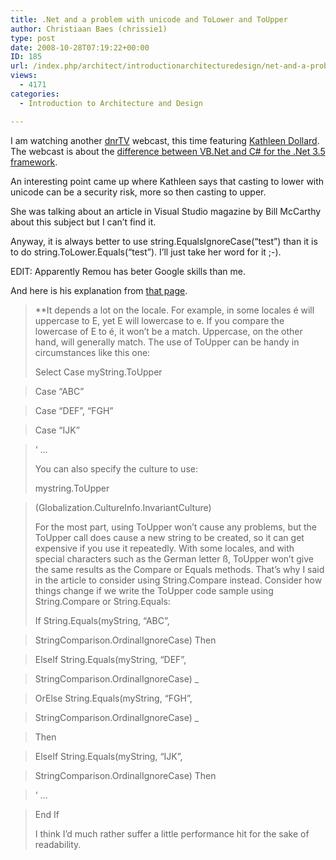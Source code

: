 ```yaml
---
title: .Net and a problem with unicode and ToLower and ToUpper
author: Christiaan Baes (chrissie1)
type: post
date: 2008-10-28T07:19:22+00:00
ID: 185
url: /index.php/architect/introductionarchitecturedesign/net-and-a-problem-with-unicode-and-tolow/
views:
  - 4171
categories:
  - Introduction to Architecture and Design

---
```

I am watching another [dnrTV][1] webcast, this time featuring [Kathleen Dollard][2]. The webcast is about the [difference between VB.Net and C# for the .Net 3.5 framework][3].

An interesting point came up where Kathleen says that casting to lower with unicode can be a security risk, more so then casting to upper.

She was talking about an article in Visual Studio magazine by Bill McCarthy about this subject but I can&#8217;t find it.

Anyway, it is always better to use string.EqualsIgnoreCase(&#8220;test&#8221;) than it is to do string.ToLower.Equals(&#8220;test&#8221;). I&#8217;ll just take her word for it ;-).

EDIT: Apparently Remou has beter Google skills than me.

And here is his explanation from [that page][4].

> **It depends a lot on the locale. For example, in some locales é will uppercase to E, yet E will lowercase to e. If you compare the lowercase of E to é, it won&#8217;t be a match. Uppercase, on the other hand, will generally match. The use of ToUpper can be handy in circumstances like this one:</p> 
> 
> Select Case myString.ToUpper
	  
> Case &#8220;ABC&#8221;
	  
> Case &#8220;DEF&#8221;, &#8220;FGH&#8221;
	  
> Case &#8220;IJK&#8221;
  
> &#8216; &#8230;
> 
> You can also specify the culture to use:
> 
> mystring.ToUpper
  
> (Globalization.CultureInfo.InvariantCulture)
> 
> For the most part, using ToUpper won&#8217;t cause any problems, but the ToUpper call does cause a new string to be created, so it can get expensive if you use it repeatedly. With some locales, and with special characters such as the German letter ß, ToUpper won&#8217;t give the same results as the Compare or Equals methods. That&#8217;s why I said in the article to consider using String.Compare instead. Consider how things change if we write the ToUpper code sample using String.Compare or String.Equals:
> 
> If String.Equals(myString, &#8220;ABC&#8221;,
  
> StringComparison.OrdinalIgnoreCase) Then
  
> ElseIf String.Equals(myString, &#8220;DEF&#8221;,
           
> StringComparison.OrdinalIgnoreCase) _
	  
> OrElse String.Equals(myString, &#8220;FGH&#8221;,
  
> StringComparison.OrdinalIgnoreCase) _
      
> Then
  
> ElseIf String.Equals(myString, &#8220;IJK&#8221;,
     
> StringComparison.OrdinalIgnoreCase) Then
  
> &#8216; &#8230;
  
> End If
> 
> I think I&#8217;d much rather suffer a little performance hit for the sake of readability.</strong> </blockquote>

 [1]: http://www.dnrTV.com
 [2]: http://msmvps.com/blogs/kathleen/default.aspx
 [3]: http://perseus.franklins.net/dnrtvplayer/player.aspx?ShowNum=0097
 [4]: http://visualstudiomagazine.com/columns/article.aspx?editorialsid=2334
